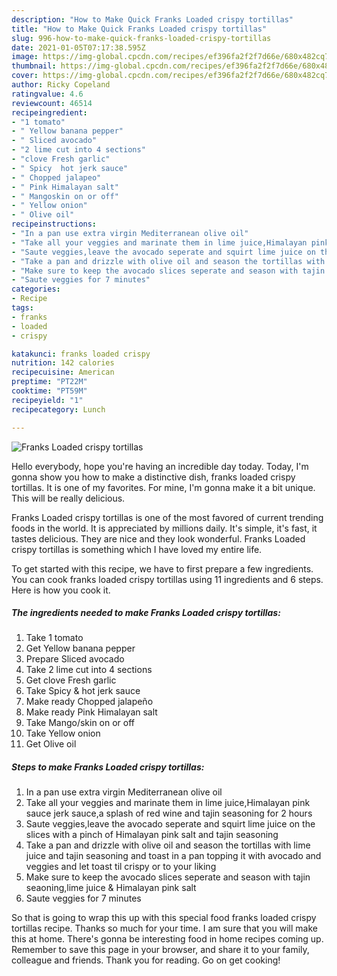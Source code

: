 ```yaml
---
description: "How to Make Quick Franks Loaded crispy tortillas"
title: "How to Make Quick Franks Loaded crispy tortillas"
slug: 996-how-to-make-quick-franks-loaded-crispy-tortillas
date: 2021-01-05T07:17:38.595Z
image: https://img-global.cpcdn.com/recipes/ef396fa2f2f7d66e/680x482cq70/franks-loaded-crispy-tortillas-recipe-main-photo.jpg
thumbnail: https://img-global.cpcdn.com/recipes/ef396fa2f2f7d66e/680x482cq70/franks-loaded-crispy-tortillas-recipe-main-photo.jpg
cover: https://img-global.cpcdn.com/recipes/ef396fa2f2f7d66e/680x482cq70/franks-loaded-crispy-tortillas-recipe-main-photo.jpg
author: Ricky Copeland
ratingvalue: 4.6
reviewcount: 46514
recipeingredient:
- "1 tomato"
- " Yellow banana pepper"
- " Sliced avocado"
- "2 lime cut into 4 sections"
- "clove Fresh garlic"
- " Spicy  hot jerk sauce"
- " Chopped jalapeo"
- " Pink Himalayan salt"
- " Mangoskin on or off"
- " Yellow onion"
- " Olive oil"
recipeinstructions:
- "In a pan use extra virgin Mediterranean olive oil"
- "Take all your veggies and marinate them in lime juice,Himalayan pink sauce jerk sauce,a splash of red wine and tajin seasoning for 2 hours"
- "Saute veggies,leave the avocado seperate and squirt lime juice on the slices with a pinch of Himalayan pink salt and tajin seasoning"
- "Take a pan and drizzle with olive oil and season the tortillas with lime juice and tajin seasoning and toast in a pan topping it with avocado and veggies and let toast til crispy or to your liking"
- "Make sure to keep the avocado slices seperate and season with tajin seaoning,lime juice &amp; Himalayan pink salt"
- "Saute veggies for 7 minutes"
categories:
- Recipe
tags:
- franks
- loaded
- crispy

katakunci: franks loaded crispy 
nutrition: 142 calories
recipecuisine: American
preptime: "PT22M"
cooktime: "PT59M"
recipeyield: "1"
recipecategory: Lunch

---
```



![Franks Loaded crispy tortillas](https://img-global.cpcdn.com/recipes/ef396fa2f2f7d66e/680x482cq70/franks-loaded-crispy-tortillas-recipe-main-photo.jpg)

Hello everybody, hope you're having an incredible day today. Today, I'm gonna show you how to make a distinctive dish, franks loaded crispy tortillas. It is one of my favorites. For mine, I'm gonna make it a bit unique. This will be really delicious.



Franks Loaded crispy tortillas is one of the most favored of current trending foods in the world. It is appreciated by millions daily. It's simple, it's fast, it tastes delicious. They are nice and they look wonderful. Franks Loaded crispy tortillas is something which I have loved my entire life.


To get started with this recipe, we have to first prepare a few ingredients. You can cook franks loaded crispy tortillas using 11 ingredients and 6 steps. Here is how you cook it.

<!--inarticleads1-->

##### The ingredients needed to make Franks Loaded crispy tortillas:

1. Take 1 tomato
1. Get  Yellow banana pepper
1. Prepare  Sliced avocado
1. Take 2 lime cut into 4 sections
1. Get clove Fresh garlic
1. Take  Spicy &amp; hot jerk sauce
1. Make ready  Chopped jalapeño
1. Make ready  Pink Himalayan salt
1. Take  Mango/skin on or off
1. Take  Yellow onion
1. Get  Olive oil




<!--inarticleads2-->

##### Steps to make Franks Loaded crispy tortillas:

1. In a pan use extra virgin Mediterranean olive oil
1. Take all your veggies and marinate them in lime juice,Himalayan pink sauce jerk sauce,a splash of red wine and tajin seasoning for 2 hours
1. Saute veggies,leave the avocado seperate and squirt lime juice on the slices with a pinch of Himalayan pink salt and tajin seasoning
1. Take a pan and drizzle with olive oil and season the tortillas with lime juice and tajin seasoning and toast in a pan topping it with avocado and veggies and let toast til crispy or to your liking
1. Make sure to keep the avocado slices seperate and season with tajin seaoning,lime juice &amp; Himalayan pink salt
1. Saute veggies for 7 minutes




So that is going to wrap this up with this special food franks loaded crispy tortillas recipe. Thanks so much for your time. I am sure that you will make this at home. There's gonna be interesting food in home recipes coming up. Remember to save this page in your browser, and share it to your family, colleague and friends. Thank you for reading. Go on get cooking!
